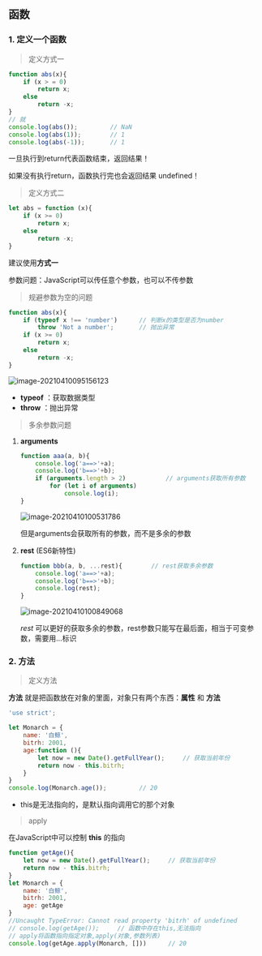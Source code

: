 ## 函数

### 1. 定义一个函数

> 定义方式一

```javascript
function abs(x){
    if (x > = 0)
        return x;
    else
        return -x;
}
// 就
console.log(abs());         // NaN
console.log(abs(1));        // 1
console.log(abs(-1));       // 1
```

一旦执行到return代表函数结束，返回结果！

如果没有执行return，函数执行完也会返回结果 undefined！

> 定义方式二

```javascript
let abs = function (x){
    if (x >= 0)
        return x;
    else
        return -x;
}
```

建议使用**方式一** 

参数问题：JavaScript可以传任意个参数，也可以不传参数

> 规避参数为空的问题

```JavaScript
function abs(x){
    if (typeof x !== 'number')		// 判断x的类型是否为number
        throw 'Not a number';		// 抛出异常
    if (x >= 0)
        return x;
    else
        return -x;
}
```

![image-20210410095156123](https://img2020.cnblogs.com/blog/2213660/202104/2213660-20210410095156246-649641314.png) 

- **typeof** ：获取数据类型
- **throw** ：抛出异常

> 多余参数问题

1. **arguments** 

    ```javascript
    function aaa(a, b){
        console.log('a==>'+a);
        console.log('b==>'+b);
        if (arguments.length > 2)           // arguments获取所有参数
            for (let i of arguments)
                console.log(i);
    }
    ```

    ![image-20210410100531786](https://img2020.cnblogs.com/blog/2213660/202104/2213660-20210410100531325-1735784634.png) 

    但是arguments会获取所有的参数，而不是多余的参数

2. **rest** (ES6新特性)

    ```javascript
    function bbb(a, b, ...rest){		// rest获取多余参数
        console.log('a==>'+a);
        console.log('b==>'+b);
        console.log(rest);
    }
    ```

    ![image-20210410100849068](https://img2020.cnblogs.com/blog/2213660/202104/2213660-20210410100848628-1549242295.png) 

    *rest* 可以更好的获取多余的参数，rest参数只能写在最后面，相当于可变参数，需要用...标识



### 2. 方法

> 定义方法

**方法** 就是把函数放在对象的里面，对象只有两个东西：**属性** 和 **方法** 

```javascript
'use strict';

let Monarch = {
    name: '白鲸',
    bitrh: 2001,
    age:function (){
        let now = new Date().getFullYear();     // 获取当前年份
        return now - this.bitrh;
    }
}
console.log(Monarch.age());         // 20
```

- this是无法指向的，是默认指向调用它的那个对象

> apply

在JavaScript中可以控制 **this** 的指向

```javascript
function getAge(){
    let now = new Date().getFullYear();     // 获取当前年份
    return now - this.bitrh;
}
let Monarch = {
    name: '白鲸',
    bitrh: 2001,
    age: getAge
}
//Uncaught TypeError: Cannot read property 'bitrh' of undefined
// console.log(getAge());     // 函数中存在this,无法指向
// apply将函数指向指定对象,apply(对象,参数列表)
console.log(getAge.apply(Monarch, []))      // 20
```




